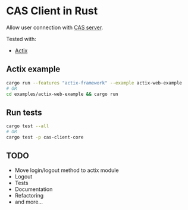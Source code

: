 # CAS Client in Rust

Allow user connection with [CAS server](https://www.apereo.org/projects/cas "Apereo CAS Homepage").

Tested with:
- [Actix](https://actix.rs/ "Actix framework homepage")

## Actix example

```bash
cargo run --features "actix-framework" --example actix-web-example
# OR
cd examples/actix-web-example && cargo run
```

## Run tests
```bash
cargo test --all
# OR
cargo test -p cas-client-core
```

## TODO
- Move login/logout method to actix module
- Logout
- Tests
- Documentation
- Refactoring
- and more...
